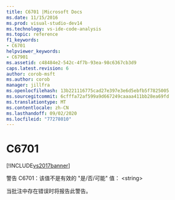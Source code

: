 ```yaml
---
title: C6701 |Microsoft Docs
ms.date: 11/15/2016
ms.prod: visual-studio-dev14
ms.technology: vs-ide-code-analysis
ms.topic: reference
f1_keywords:
- C6701
helpviewer_keywords:
- C67901
ms.assetid: c48484e2-542c-4f7b-93ea-98c6367cb3d9
caps.latest.revision: 6
author: corob-msft
ms.author: corob
manager: jillfra
ms.openlocfilehash: 13b221116775cad27e397e3e6d5ebfb5f7825005
ms.sourcegitcommit: 6cfffa72af599a9d667249caaaa411bb28ea69fd
ms.translationtype: MT
ms.contentlocale: zh-CN
ms.lasthandoff: 09/02/2020
ms.locfileid: "77278010"
---
```

# <a name="c6701"></a>C6701
[!INCLUDE[vs2017banner](../includes/vs2017banner.md)]

警告 C6701：该值不是有效的 "是/否/可能" 值： \<string>  
  
 当批注中存在错误时将报告此警告。
